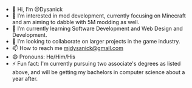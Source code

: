 - 👋 Hi, I’m @Dysanick
- 👀 I’m interested in mod development, currently focusing on Minecraft and am aiming to dabble with 5M modding as well.
- 🌱 I’m currently learning Software Development and Web Design and Development.
- 💞️ I’m looking to collaborate on larger projects in the game industry.
- 📫 How to reach me mjdysanick@gmail.com
- 😄 Pronouns: He/Him/His
- ⚡ Fun fact: I'm currently pursuing two associate's degrees as listed above, and will be getting my bachelors in computer science about a year after.

<!---
Dysanick/Dysanick is a ✨ special ✨ repository because its `README.md` (this file) appears on your GitHub profile.
You can click the Preview link to take a look at your changes.
--->
